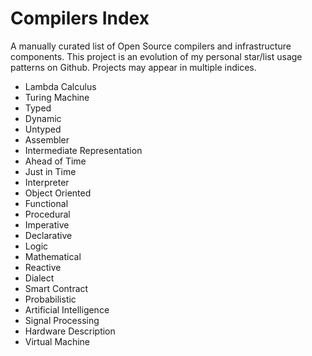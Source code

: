 # Compilers Index
A manually curated list of Open Source compilers and infrastructure components. This project is an evolution of my personal star/list usage patterns on Github. Projects may appear in multiple indices.

- Lambda Calculus
- Turing Machine
- Typed
- Dynamic
- Untyped
- Assembler
- Intermediate Representation
- Ahead of Time
- Just in Time
- Interpreter
- Object Oriented
- Functional
- Procedural
- Imperative
- Declarative
- Logic
- Mathematical
- Reactive
- Dialect
- Smart Contract
- Probabilistic
- Artificial Intelligence
- Signal Processing
- Hardware Description
- Virtual Machine
